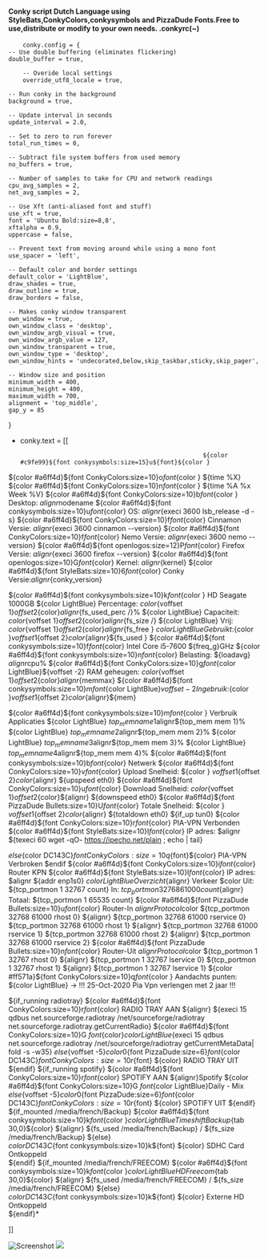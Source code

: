 #### Conky script Dutch Language using StyleBats,ConkyColors,conkysymbols and PizzaDude Fonts.Free to use,distribute or modify to your own needs. .conkyrc(~) ####

        conky.config = {
	-- Use double buffering (eliminates flickering)
	double_buffer = true,

        -- Overide local settings
        override_utf8_locale = true,

	-- Run conky in the background
	background = true,
  
	-- Update interval in seconds
	update_interval = 2.0,

	-- Set to zero to run forever
	total_run_times = 0,

	-- Subtract file system buffers from used memory
	no_buffers = true,

	-- Number of samples to take for CPU and network readings
	cpu_avg_samples = 2,
	net_avg_samples = 2,

	-- Use Xft (anti-aliased font and stuff)
	use_xft = true,
	font = 'Ubuntu Bold:size=8,8',
	xftalpha = 0.9,
	uppercase = false,
  
	-- Prevent text from moving around while using a mono font
	use_spacer = 'left',
  
	-- Default color and border settings
	default_color = 'LightBlue',
	draw_shades = true,
	draw_outline = true,
	draw_borders = false,

	-- Makes conky window transparent
	own_window = true,
	own_window_class = 'desktop',
	own_window_argb_visual = true,
	own_window_argb_value = 127,
	own_window_transparent = true,
	own_window_type = 'desktop', 
	own_window_hints = 'undecorated,below,skip_taskbar,sticky,skip_pager',
  
	-- Window size and position
	minimum_width = 400,
	minimum_height = 400,
	maximum_width = 700,
    alignment = 'top_middle',
    gap_y = 85
}
* conky.text = [[

                                                         ${color #c9fe99}${font conkysymbols:size=15}u${font}${color }
${color #a6ff4d}${font ConkyColors:size=10}o${font}${color } ${time %X}
${color #a6ff4d}${font ConkyColors:size=10}n${font}${color } ${time %A %x Week %V}
${color #a6ff4d}${font ConkyColors:size=10}b${font}${color }  Desktop: ${alignr}$nodename
${color #a6ff4d}${font conkysymbols:size=10}u${font}${color}  OS: $alignr${execi 3600 lsb_release -d -s}
${color #a6ff4d}${font ConkyColors:size=10}f${font}${color}  Cinnamon Versie: $alignr${execi 3600 cinnamon --version}
${color #a6ff4d}${font ConkyColors:size=10}f${font}${color}  Nemo Versie: $alignr${execi 3600 nemo --version}
${color #a6ff4d}${font openlogos:size=12}P${font}${color}  Firefox Versie: $alignr${execi 3600 firefox --version}
${color #a6ff4d}${font openlogos:size=10}G${font}${color}  Kernel: ${alignr}${kernel}
${color #a6ff4d}${font StyleBats:size=10}6${font}${color} Conky Versie:${alignr}${conky_version} 

${color #a6ff4d}${font conkysymbols:size=10}k${font}${color } HD Seagate 1000GB
${color LightBlue} Percentage: ${color }${voffset 1}${offset 2}${color}${alignr}${fs_used_perc /}%
${color LightBlue} Capaciteit: ${color }${voffset 1}${offset 2}${color}${alignr}${fs_size /}
${color LightBlue} Vrij: ${color }${voffset 1}${offset 2}${color}${alignr}${fs_free }
${color LightBlue} Gebruikt:${color }${voffset 1}${offset 2}${color}${alignr}${fs_used }
${color #a6ff4d}${font conkysymbols:size=10}f${font}${color}  Intel Core i5-7600 ${freq_g}GHz
${color #a6ff4d}${font conkysymbols:size=10}n${font}${color}  Belasting: ${loadavg} ${alignr}$cpu%
${color #a6ff4d}${font ConkyColors:size=10}g${font}${color LightBlue}${voffset -2} RAM geheugen: ${color  }${voffset 1}${offset 2}${color}${alignr}${memmax}
${color #a6ff4d}${font conkysymbols:size=10}m${font}${color LightBlue}${voffset -2} In gebruik:${color  }${voffset 1}${offset 2}${color}${alignr}${mem}
 
${color #a6ff4d}${font conkysymbols:size=10}m${font}${color } Verbruik Applicaties
${color LightBlue} ${top_mem name 1}$alignr${top_mem mem 1}%
${color LightBlue} ${top_mem name 2}$alignr${top_mem mem 2}%
${color LightBlue} ${top_mem name 3}$alignr${top_mem mem 3}%
${color LightBlue} ${top_mem name 4}$alignr${top_mem mem 4}%
${color #a6ff4d}${font conkysymbols:size=10}b${font}${color} Netwerk
${color #a6ff4d}${font ConkyColors:size=10}v${font}${color} Upload Snelheid: ${color }  ${voffset 1}${offset 2}${color}${alignr} ${upspeed eth0}
${color #a6ff4d}${font ConkyColors:size=10}u${font}${color} Download Snelheid: ${color }${voffset 1}${offset 2}${color}${alignr} ${downspeed eth0} 
${color #a6ff4d}${font PizzaDude Bullets:size=10}U${font}${color} Totale Snelheid: ${color }  ${voffset 1}${offset 2}${color}${alignr} ${totaldown eth0}
${if_up tun0}
${color #a6ff4d}${font ConkyColors:size=10}r${font}${color} PIA-VPN Verbonden
${color #a6ff4d}${font StyleBats:size=10}I${font}${color} IP adres: $alignr ${texeci 60 wget -qO- https://ipecho.net/plain ; echo | tail}

${else}${color DC143C}${font ConkyColors:size=10}q${font}${color} PIA-VPN Verbroken
$endif
${color #a6ff4d}${font ConkyColors:size=10}i${font}${color} Router KPN
${color #a6ff4d}${font StyleBats:size=10}I${font}${color} IP adres: $alignr ${addr enp1s0}
${color LightBlue} Overzicht${alignr} Verkeer
$color Uit: ${tcp_portmon 1 32767 count}  In: ${tcp_portmon 32768 61000 count}${alignr} Totaal: ${tcp_portmon 1 65535 count}
${color #a6ff4d}${font PizzaDude Bullets:size=10}u${font}${color} Router-In ${alignr} Protocol$color
${tcp_portmon 32768 61000 rhost 0} ${alignr} ${tcp_portmon 32768 61000 rservice 0}
${tcp_portmon 32768 61000 rhost 1} ${alignr} ${tcp_portmon 32768 61000 rservice 1}
${tcp_portmon 32768 61000 rhost 2} ${alignr} ${tcp_portmon 32768 61000 rservice 2}
${color #a6ff4d}${font PizzaDude Bullets:size=10}n${font}${color} Router-Uit ${alignr}Protocol$color
${tcp_portmon 1 32767 rhost 0} ${alignr} ${tcp_portmon 1 32767 lservice 0}
${tcp_portmon 1 32767 rhost 1} ${alignr} ${tcp_portmon 1 32767 lservice 1}
${color #ff571a}${font ConkyColors:size=10}q${font}${color } Aandachts punten:
${color LightBlue} -> !!! 25-Oct-2020 Pia Vpn verlengen met 2 jaar !!!

${if_running radiotray}
${color #a6ff4d}${font ConkyColors:size=10}r${font}${color} RADIO TRAY AAN ${alignr} ${execi 15 qdbus net.sourceforge.radiotray /net/sourceforge/radiotray net.sourceforge.radiotray.getCurrentRadio}
${color #a6ff4d}${font ConkyColors:size=10}G ${font}${color}${color LightBlue}${execi 15 qdbus net.sourceforge.radiotray /net/sourceforge/radiotray getCurrentMetaData| fold -s -w35}
${else}${voffset -5}${color0}${font PizzaDude:size=6}${font}${color DC143C}${font ConkyColors:size=10}r${font} ${color} RADIO TRAY UIT
${endif}
${if_running spotify}
${color #a6ff4d}${font ConkyColors:size=10}r${font}${color} SPOTIFY AAN ${alignr}Spotify
${color #a6ff4d}${font ConkyColors:size=10}G ${font}${color LightBlue}Daily - Mix
${else}${voffset -5}${color0}${font PizzaDude:size=6}${font}${color DC143C}${font ConkyColors:size=10}r${font} ${color} SPOTIFY UIT
${endif}
${if_mounted /media/french/Backup}
${color #a6ff4d}${font conkysymbols:size=10}k${font}${color }${color LightBlue} Timeshift Backup${tab 30,0}${color} ${alignr} ${fs_used /media/french/Backup} / ${fs_size /media/french/Backup} 
${else}\
${color DC143C}${font conkysymbols:size=10}k${font} ${color} SDHC Card Ontkoppeld\
${endif}
${if_mounted /media/french/FREECOM}
${color #a6ff4d}${font conkysymbols:size=10}k${font}${color }${color LightBlue} HD Freecom${tab 30,0}${color} ${alignr} ${fs_used /media/french/FREECOM} / ${fs_size /media/french/FREECOM}
${else}\
${color DC143C}${font conkysymbols:size=10}k${font} ${color} Externe HD Ontkoppeld\
${endif}*


]]

![Screenshot](https://i.imgur.com/pXDMFIp.png"Screenshot")
![](https://img.shields.io/badge/Linux-CC0-brightgreen.svg?style=social&label=Afbeeldingen)




